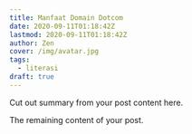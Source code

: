 ```yaml
---
title: Manfaat Domain Dotcom
date: 2020-09-11T01:18:42Z
lastmod: 2020-09-11T01:18:42Z
author: Zen
cover: /img/avatar.jpg
tags:
  - literasi
draft: true
---
```


Cut out summary from your post content here.

<!--more-->

The remaining content of your post.
